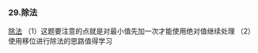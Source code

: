 ### 29.除法

[除法](https://leetcode-cn.com/problems/divide-two-integers/submissions/)
（1）这题要注意的点就是对最小值先加一次才能使用绝对值继续处理
（2）使用移位进行除法的思路值得学习

